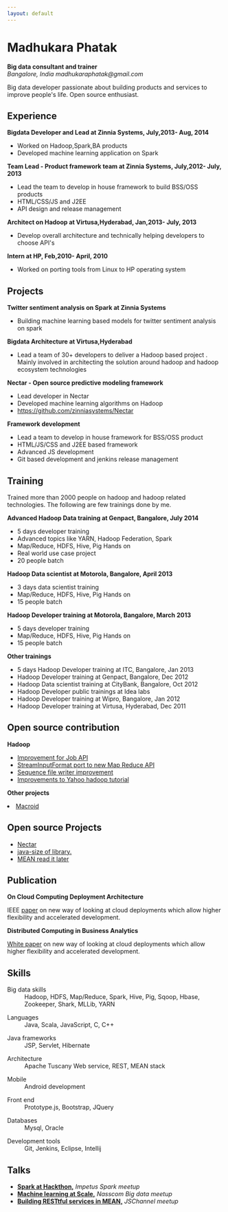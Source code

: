 ```yaml
---
layout: default
---
```

 <div class="row">
 <div class="col-sm-12">
 	<h1> Madhukara Phatak</h1>
 	<span><strong>Big data consultant and trainer</strong></span>
 	<address>
 	<span>Bangalore, India</span>
 	<span>madhukaraphatak@gmail.com</span>	
 	</address>

  <p>
   Big data developer passionate about building products and services to improve people's life. Open source enthusiast.
  </p>	    

  <h2> Experience</h2>

  <p><strong>Bigdata Developer and Lead at Zinnia Systems, July,2013- Aug, 2014</strong></p>  
  <ul>
  	<li>Worked on Hadoop,Spark,BA products</li>
  	<li> Developed machine learning application on Spark</li>
  </ul>

  <p><strong>Team Lead - Product framework team at Zinnia Systems, July,2012- July, 2013</strong></p>  
  <ul>
  	<li>Lead the team to develop in house framework to build BSS/OSS products</li>
  	<li>HTML/CSS/JS and J2EE</li>
  	<li>API design and release management</li>
  </ul>

  <p><strong>Architect on Hadoop at Virtusa,Hyderabad, Jan,2013- July, 2013</strong></p>  
  <ul>
  	<li>Develop overall architecture and technically helping developers to choose API's</li>  	
  </ul>

  <p><strong>Intern at HP,
   Feb,2010- April, 2010</strong></p>  
  <ul>
  	<li>Worked on porting tools from Linux to HP operating system</li>  	
  </ul>

  
  <h2> Projects </h2>
   <p><strong>Twitter sentiment analysis on Spark at Zinnia Systems</strong></p>  
  <ul>
  	<li>Building machine learning based models for twitter sentiment analysis on spark</li>  	 
  </ul>


   <p><strong>Bigdata Architecture at Virtusa,Hyderabad</strong></p>  
  <ul>
  	<li>Lead a team of 30+ developers to deliver a Hadoop based project . Mainly involved in
    architecting the solution around hadoop and hadoop ecosystem technologies</li>  	
  </ul>

  <p><strong>Nectar - Open source predictive modeling framework</strong></p>  
  <ul>
  	<li>Lead developer in Nectar</li>  	
  	<li>Developed machine learning algorithms on Hadoop</li>
  	<li><a href="https://github.com/zinniasystems/Nectar">https://github.com/zinniasystems/Nectar</a></li>
  </ul>

  <p><strong>Framework development</strong></p>  
  <ul>
  	<li>Lead a team to develop in house framework for BSS/OSS product</li>  	
  	<li>HTML/JS/CSS and J2EE based framework</li>
  	<li>Advanced JS development</li>
  	<li>Git based development and jenkins release management</li>
  </ul>
  
  <h2 id="training"> Training </h2>
  
   <p>Trained more than 2000 people on hadoop and hadoop related technologies. The following are few trainings done by me.</p>

   <p><strong>Advanced Hadoop Data training at Genpact, Bangalore, July 2014</strong>
   <ul>
   <li>5 days developer training</li>
   <li>Advanced topics like YARN, Hadoop Federation, Spark</li>
   <li>Map/Reduce, HDFS, Hive, Pig Hands on</li>
   <li> Real world use case project</li>
   <li> 20 people batch</li>
   </ul>

   <p><strong>Hadoop Data scientist at Motorola, Bangalore, April 2013</strong>
   <ul>
   <li>3 days data scientist training</li>
   <li>Map/Reduce, HDFS, Hive, Pig Hands on</li>
   <li> 15 people batch</li>
   </ul>
   

   <p><strong>Hadoop Developer training at Motorola, Bangalore, March 2013</strong>
   <ul>
   <li>5 days developer training</li>
   <li>Map/Reduce, HDFS, Hive, Pig Hands on</li>
   <li> 15 people batch</li>
   </ul>

   <p><strong>Other trainings</strong>

   <ul>
   <li>5 days Hadoop Developer training at ITC, Bangalore, Jan 2013</li>
   <li>Hadoop Developer training at Genpact, Bangalore, Dec 2012</li>
   <li>Hadoop Data scientist training at CityBank, Bangalore, Oct 2012</li>
   <li> Hadoop Developer public trainings at Idea labs</li>
   <li>Hadoop Developer training at Wipro, Bangalore, Jan 2012 </li>
   <li>Hadoop Developer training at Virtusa, Hyderabad, Dec 2011</li>
  </ul>

  <h2> Open source contribution</h2>

  <p><strong>Hadoop</strong></p>  
  <ul>
  <li> <a href="https://issues.apache.org/jira/browse/MAPREDUCE-4371">Improvement for Job API </a></li>
  <li> <a href="https://issues.apache.org/jira/browse/HADOOP-8521">StreamInputFormat port to new Map Reduce API</a></li>
  <li> <a href="https://issues.apache.org/jira/browse/HADOOP-8531">Sequence file writer improvement</a></li>  
  <li> <a href="https://bitbucket.org/phatak_dev/yahoohadooptutorialcoderw">Improvements to Yahoo hadoop tutorial</a></li>  
  </ul>

  <p><strong>Other projects</strong></p>
  <li> <a href="https://github.com/macroid/macroid-starter">
  Macroid</a></li>
 
  <h2> Open source Projects </h2>
  <ul>
  <li> <a href="https://github.com/zinniasystems/Nectar">
  Nectar</a></li>
  <li> <a href="https://github.com/phatak-dev/mean-readitlater">java-size of library.</a></li>
  <li> <a href="https://github.com/phatak-dev/mean-readitlater">
  MEAN read it later</a></li>
  </ul> 

 <h2> Publication </h2>
 <p><strong>On Cloud Computing Deployment Architecture</strong></p> 
 <p> IEEE <a href="http://ieeexplore.ieee.org/xpl/articleDetails.jsp?tp=&amp;arnumber=5643276&amp;url=http://ieeexplore.ieee.org/xpls/abs_all.jsp?arnumber=5643276#!">paper</a> on new way of looking at cloud deployments which allow higher flexibility
and accelerated development.

<p><strong>Distributed Computing in Business Analytics</strong></p> 
 <p> <a href="http://zinniasystems.com/pdfs/Distributed_Computing_in_Business_Analytics.pdf">White paper</a> on new way of looking at cloud deployments which allow higher flexibility
and accelerated development.


 
 <h2> Skills </h2>
 <dl class="dl-horizontal">
  <dt>Big data skills</dt>
  <dd> Hadoop, HDFS, Map/Reduce, Spark, Hive, Pig, Sqoop, Hbase, Zookeeper, Shark, MLLib, YARN
  </dd>
  </dl>

  <dl class="dl-horizontal">
  <dt>Languages</dt>
  <dd> Java, Scala, JavaScript, C, C++
  </dd>
  </dl>
  <dl class="dl-horizontal">
  <dt>Java frameworks</dt>
  <dd> JSP, Servlet, Hibernate
  </dd>
  </dl>
  <dl class="dl-horizontal">
  <dt>Architecture</dt>
  <dd> Apache Tuscany Web service, REST, MEAN stack
  </dd>
  </dl>
  <dl class="dl-horizontal">
  <dt>Mobile</dt>
  <dd> Android development
  </dd>
  </dl>
  <dl class="dl-horizontal">
  <dt>Front end</dt>
  <dd> Prototype.js, Bootstrap, JQuery
  </dd>
  </dl>
  <dl class="dl-horizontal">
  <dt>Databases</dt>
  <dd>Mysql, Oracle
  </dd>
  </dl>
  <dl class="dl-horizontal">
  <dt>Development tools</dt>
  <dd>Git, Jenkins, Eclipse, Intellij
  </dd>
  </dl>

<h2> Talks</h2>
<ul>
 <li><a href="http://www.slideshare.net/madhukaraphatak/spark-athackthon8jan2014"><strong>Spark at Hackthon,</strong></a><i> Impetus Spark meetup</i> </li>
 <li><a href="http://www.slideshare.net/madhukaraphatak/machine-learninginspark"><strong>Machine learning at Scale,</strong></a><i> Nasscom Big data meetup</i> </li>
 <li><a href="http://www.slideshare.net/madhukaraphatak/mean-41838061"><strong>Building RESTtful services in MEAN,</strong></a><i> JSChannel meetup</i> </li>

</ul>
</div>
</div>
